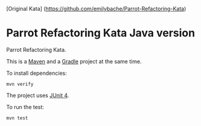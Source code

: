[Original Kata] (https://github.com/emilybache/Parrot-Refactoring-Kata)

Parrot Refactoring Kata Java version
====================================

Parrot Refactoring Kata.

This is a [Maven](https://maven.apache.org/) and a [Gradle](https://gradle.org/) project at the same time.

To install dependencies:

    mvn verify

The project uses [JUnit 4](https://junit.org/junit4/).

To run the test:

    mvn test

